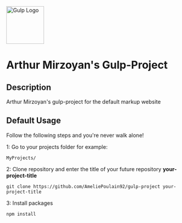 <img src="https://worldvectorlogo.com/logos/gulp.svg" alt="Gulp Logo" width="100">

# Arthur Mirzoyan's Gulp-Project 
## Description
Arthur Mirzoyan's gulp-project for the default markup website

## Default Usage
Follow the following steps and you're never walk alone!

1: Go to your projects folder for example:
```
MyProjects/
```
2: Clone repository and enter the title of your future repository <strong>your-project-title</strong>
```
git clone https://github.com/AmeliePoulain92/gulp-project your-project-title
```
3: Install packages
```
npm install 
```

